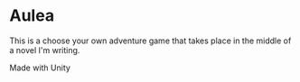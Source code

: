 # Aulea
This is a choose your own adventure game that takes place in the middle of a novel I'm writing.

Made with Unity
